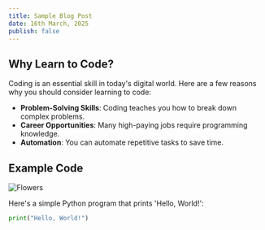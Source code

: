 ```yaml
---
title: Sample Blog Post
date: 16th March, 2025
publish: false
---
```


## Why Learn to Code?

Coding is an essential skill in today's digital world. Here are a few reasons why you should consider learning to code:

-   **Problem-Solving Skills**: Coding teaches you how to break down complex problems.
-   **Career Opportunities**: Many high-paying jobs require programming knowledge.
-   **Automation**: You can automate repetitive tasks to save time.

## Example Code

![Flowers](https://fastly.picsum.photos/id/82/1500/997.jpg?hmac=VcdCqu9YiLpbCtr8YowUCSUD3-245TGekiXmtiMXotw)

Here's a simple Python program that prints 'Hello, World!':

```python
print("Hello, World!")
```
